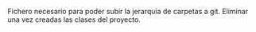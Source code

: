 Fichero necesario para poder subir la jerarquía de carpetas a git.
Eliminar una vez creadas las clases del proyecto.